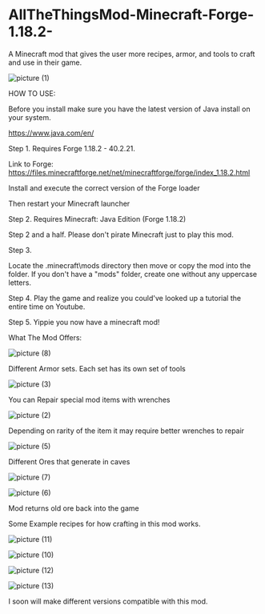 # AllTheThingsMod-Minecraft-Forge-1.18.2-
A Minecraft mod that gives the user more recipes, armor, and tools to craft and use in their game. 

![picture (1)](https://github.com/user-attachments/assets/42d9152d-d8b3-41a4-acfb-ae21526f5a45)

  HOW TO USE:

Before you install make sure you have the latest version of Java install on your system.

https://www.java.com/en/

Step 1. Requires Forge 1.18.2 - 40.2.21.

Link to Forge: https://files.minecraftforge.net/net/minecraftforge/forge/index_1.18.2.html

Install and execute the correct version of the Forge loader 

Then restart your Minecraft launcher

Step 2. Requires Minecraft: Java Edition (Forge 1.18.2)

Step 2 and a half. Please don't pirate Minecraft just to play this mod.

Step 3.

Locate the .minecraft\mods directory then move or copy the mod into the folder. If you don't have a "mods" folder, create one without any uppercase letters.

Step 4. Play the game and realize you could've looked up a tutorial the entire time on Youtube.

Step 5. Yippie you now have a minecraft mod!

  What The Mod Offers:


![picture (8)](https://github.com/user-attachments/assets/a93b771a-4ecd-435d-81b9-9092720b8075)

Different Armor sets. Each set has its own set of tools


![picture (3)](https://github.com/user-attachments/assets/eaf38e98-2356-4de5-9553-6d2a85fb96d8)

You can Repair special mod items with wrenches


![picture (2)](https://github.com/user-attachments/assets/bbae0b4b-ee81-44c7-b4cb-867515b6a19b)

Depending on rarity of the item it may require better wrenches to repair


![picture (5)](https://github.com/user-attachments/assets/0bc41423-38b9-43a8-8d04-5b4428c36e93)

Different Ores that generate in caves

![picture (7)](https://github.com/user-attachments/assets/1cd69295-8b6d-43e6-ad99-8de83f677608)

![picture (6)](https://github.com/user-attachments/assets/2be5e70d-ebd0-4cef-bccb-09b67131a05e)

Mod returns old ore back into the game

Some Example recipes for how crafting in this mod works.

![picture (11)](https://github.com/user-attachments/assets/9d44eb2b-8f4b-4e19-9edd-776fcaf7a5d6)

![picture (10)](https://github.com/user-attachments/assets/381ab5a3-5b79-47bc-bb4b-d843fb2ee8ac)

![picture (12)](https://github.com/user-attachments/assets/95835e20-239f-4c4f-910b-650d83efbd2a)

![picture (13)](https://github.com/user-attachments/assets/2838ee47-bffe-4896-9e7a-8f89cbff6bf1)

I soon will make different versions compatible with this mod.

